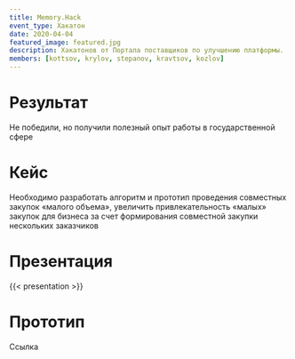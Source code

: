 ```yaml
---
title: Memory.Hack
event_type: Хакатон
date: 2020-04-04
featured_image: featured.jpg
description: Хакатонов от Портала поставщиков по улучшению платформы.
members: [kottsov, krylov, stepanov, kravtsov, kozlov]
---
```


# Результат

Не победили, но получили полезный опыт работы в государственной сфере  

# Кейс

Необходимо разработать алгоритм и прототип проведения совместных закупок «малого объема», увеличить привлекательность «малых» закупок для бизнеса за счет формирования совместной закупки нескольких заказчиков

# Презентация

{{< presentation >}}

# Прототип

Ссылка